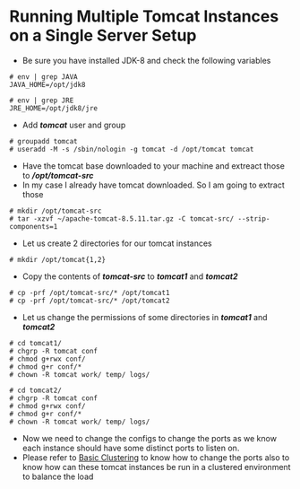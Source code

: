 # Running Multiple Tomcat Instances on a Single Server Setup

- Be sure you have installed JDK-8 and check the following variables

```
# env | grep JAVA
JAVA_HOME=/opt/jdk8

# env | grep JRE
JRE_HOME=/opt/jdk8/jre
```

- Add ***tomcat*** user and group

```
# groupadd tomcat
# useradd -M -s /sbin/nologin -g tomcat -d /opt/tomcat tomcat
```

- Have the tomcat base downloaded to your machine and extreact those to ***/opt/tomcat-src***
- In my case I already have tomcat downloaded. So I am going to extract those

```
# mkdir /opt/tomcat-src
# tar -xzvf ~/apache-tomcat-8.5.11.tar.gz -C tomcat-src/ --strip-components=1
```

- Let us create 2 directories for our tomcat instances

```
# mkdir /opt/tomcat{1,2}
```

- Copy the contents of ***tomcat-src*** to ***tomcat1*** and ***tomcat2***

```
# cp -prf /opt/tomcat-src/* /opt/tomcat1
# cp -prf /opt/tomcat-src/* /opt/tomcat2
```

- Let us change the permissions of some directories in ***tomcat1*** and ***tomcat2***

```
# cd tomcat1/
# chgrp -R tomcat conf
# chmod g+rwx conf/
# chmod g+r conf/*
# chown -R tomcat work/ temp/ logs/
```

```
# cd tomcat2/
# chgrp -R tomcat conf
# chmod g+rwx conf/
# chmod g+r conf/*
# chown -R tomcat work/ temp/ logs/
```

- Now we need to change the configs to change the ports as we know each instance should have some distinct ports to listen on.
- Please refer to [Basic Clustering](10-Basic-Clustering.md) to know how to change the ports also to know how can these tomcat instances be run in a clustered environment to balance the load
